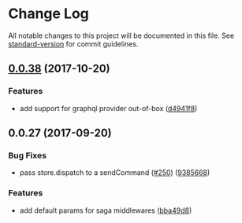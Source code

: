 # Change Log

All notable changes to this project will be documented in this file.
See [standard-version](https://github.com/conventional-changelog/standard-version) for commit guidelines.

<a name="0.0.38"></a>
## [0.0.38](https://github.com/reimagined/resolve/compare/v0.0.28...v0.0.38) (2017-10-20)


### Features

* add support for graphql provider out-of-box ([d4941f8](https://github.com/reimagined/resolve/commit/d4941f8))



<a name="0.0.27"></a>
## 0.0.27 (2017-09-20)


### Bug Fixes

* pass store.dispatch to a sendCommand ([#250](https://github.com/reimagined/resolve/issues/250)) ([9385668](https://github.com/reimagined/resolve/commit/9385668))


### Features

* add default params for saga middlewares ([bba49d8](https://github.com/reimagined/resolve/commit/bba49d8))
